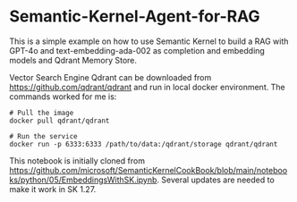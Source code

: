 # Semantic-Kernel-Agent-for-RAG
This is a simple example on how to use Semantic Kernel to build a RAG with GPT-4o and text-embedding-ada-002 as completion and embedding models and Qdrant Memory Store.

Vector Search Engine Qdrant can be downloaded from https://github.com/qdrant/qdrant and run in local docker environment. The commands worked for me is:
~~~
# Pull the image
docker pull qdrant/qdrant

# Run the service
docker run -p 6333:6333 /path/to/data:/qdrant/storage qdrant/qdrant
~~~

This notebook is initially cloned from https://github.com/microsoft/SemanticKernelCookBook/blob/main/notebooks/python/05/EmbeddingsWithSK.ipynb. Several updates are needed to make it work in SK 1.27.

